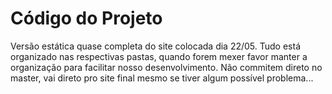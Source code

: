 # Código do Projeto

Versão estática quase completa do site colocada dia 22/05. Tudo está organizado nas respectivas pastas, quando forem mexer favor manter a organização para facilitar nosso desenvolvimento. Não commitem direto no master, vai direto pro site final mesmo se tiver algum possível problema...
